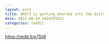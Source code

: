 ```yaml
--- 
layout: post 
title: $HITI is getting shorted into the dirt! 
date: 2021-06-24 1624555522 
categories: reddit 
--- 
```

https://redd.it/o75li8